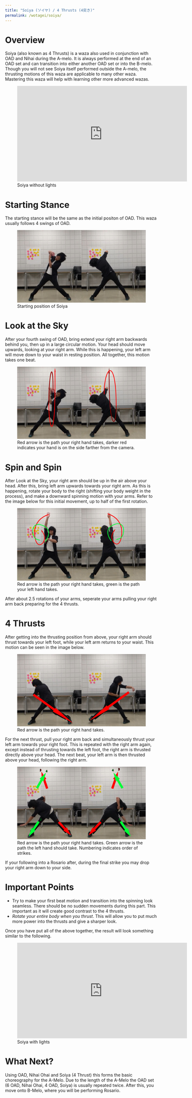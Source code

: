 ```yaml
---
title: "Soiya (ソイヤ) / 4 Thrusts (4突き)"
permalink: /wotagei/soiya/
---
```


# Overview

Soiya (also known as 4 Thrusts) is a waza also used in conjunction with OAD and Nihai during the A-melo. 
It is always performed at the end of an OAD set and can transition into either another OAD set or into the B-melo. 
Though you will not see Soiya itself performed outside the A-melo, the thrusting motions of this waza are applicable to many other waza. 
Mastering this waza will help with learning other more advanced wazas.

<figure>
<iframe width="560" height="315" src="https://www.youtube.com/embed/gvcwg3WYx2s" frameborder="0" allow="accelerometer; autoplay; encrypted-media; gyroscope; picture-in-picture" allowfullscreen></iframe>
<figcaption>Soiya without lights</figcaption>
</figure>


# Starting Stance

The starting stance will be the same as the initial positon of OAD. 
This waza usually follows 4 swings of OAD.

<figure>
<img src="/assets/wotagei/soiya_start.jpg">
<figcaption>Starting position of Soiya</figcaption>
</figure>

# Look at the Sky
After your fourth swing of OAD, bring extend your right arm backwards behind you, then up in a large circular motion. 
Your head should move upwards, looking at your right arm.
While this is happening, your left arm will move down to your waist in resting position.
All together, this motion takes one beat.

<figure>
<img src="/assets/wotagei/soiya_look_to_sky.jpg">
<figcaption>Red arrow is the path your right hand takes, darker red indicates your hand is on the side farther from the camera.</figcaption>
</figure>


# Spin and Spin
After Look at the Sky, your right arm should be up in the air above your head. 
After this, bring left arm upwards towards your right arm.
As this is happening, rotate your body to the right (shifting your body weight in the process), and make a downward spinning motion with your arms.
Refer to the image below for this initial movement, up to half of the first rotation.

<figure>
<img src="/assets/wotagei/soiya_look_complete.jpg">
<figcaption>Red arrow is the path your right hand takes, green is the path your left hand takes.</figcaption>
</figure>

After about 2.5 rotations of your arms, seperate your arms pulling your right arm back preparing for the 4 thrusts.

# 4 Thrusts

After getting into the thrusting position from above, your right arm should thrust towards your left foot, while your left arm returns to your waist. 
This motion can be seen in the image below.

<figure>
<img src="/assets/wotagei/soiya_strike_windup.jpg">
<figcaption>Red arrow is the path your right hand takes. </figcaption>
</figure>

For the next thrust, pull your right arm back and simultaneously thrust your left arm towards your right foot.
This is repeated with the right arm again, except instead of thrusting towards the left foot, the right arm is thrusted directly above your head.
The next beat, your left arm is then thrusted above your head, following the right arm.

<figure>
<img src="/assets/wotagei/soiya_second_strike.jpg">
<figcaption>Red arrow is the path your right hand takes. Green arrow is the path the left hand should take. Numbering indicates order of strikes. </figcaption>
</figure>

If your following into a Rosario after, during the final strike you may drop your right arm down to your side.


# Important Points
 + Try to make your first beat motion and transition into the spinning look seamless. There should be no sudden movements during this part. This important as it will create good contrast to the 4 thrusts.
 + *Rotate your entire body when you thrust*. This will allow you to put much more power into the thrusts and give a sharper look.

Once you have put all of the above together, the result will look something similar to the following.

<figure>
<iframe width="560" height="315" src="https://www.youtube.com/embed/l1S7lhxkHHg" frameborder="0" allow="accelerometer; autoplay; encrypted-media; gyroscope; picture-in-picture" allowfullscreen></iframe>
<figcaption>Soiya with lights</figcaption>
</figure>


# What Next?

Using OAD, Nihai Ohai and Soiya (4 Thrust) this forms the basic choreography for the A-Melo.
Due to the length of the A-Melo the OAD set (6 OAD, Nihai Ohai, 4 OAD, Soiya) is usually repeated twice.
After this, you move onto B-Melo, where you will be performing Rosario.




